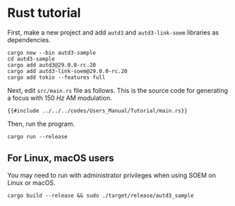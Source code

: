 # Rust tutorial

First, make a new project and add `autd3` and `autd3-link-soem` libraries as dependencies.

```shell
cargo new --bin autd3-sample
cd autd3-sample
cargo add autd3@29.0.0-rc.20
cargo add autd3-link-soem@29.0.0-rc.20
cargo add tokio --features full
```

Next, edit `src/main.rs` file as follows.
This is the source code for generating a focus with $\SI{150}{Hz}$ AM modulation. 

```rust,should_panic,filename=main.rs,edition2021
{{#include ../../../codes/Users_Manual/Tutorial/main.rs}}
```

Then, run the program.

```shell
cargo run --release
```

## For Linux, macOS users

You may need to run with administrator privileges when using SOEM on Linux or macOS.

```shell
cargo build --release && sudo ./target/release/autd3_sample
```
